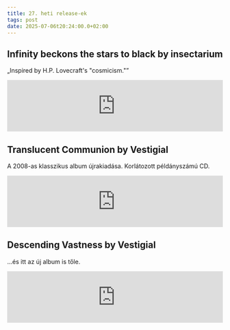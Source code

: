 ```yaml
---
title: 27. heti release-ek
tags: post
date: 2025-07-06t20:24:00.0+02:00
---
```


## Infinity beckons the stars to black by insectarium

„Inspired by H.P. Lovecraft's "cosmicism."”

<iframe style="border: 0; width: 100%; height: 120px;" src="https://bandcamp.com/EmbeddedPlayer/album=3966608723/size=large/bgcol=ffffff/linkcol=0687f5/tracklist=false/artwork=small/transparent=true/" seamless><a href="https://insectarium.bandcamp.com/album/infinity-beckons-the-stars-to-black">infinity beckons the stars to black by insectarium</a></iframe>

## Translucent Communion by Vestigial

A 2008-as klasszikus album újrakiadása. Korlátozott példányszámú CD.

<iframe style="border: 0; width: 100%; height: 120px;" src="https://bandcamp.com/EmbeddedPlayer/album=900881849/size=large/bgcol=ffffff/linkcol=0687f5/tracklist=false/artwork=small/transparent=true/" seamless><a href="https://cycliclaw.bandcamp.com/album/translucent-communion">Translucent Communion by VESTIGIAL</a></iframe>

## Descending Vastness by Vestigial

…és itt az új album is tőle.

<iframe style="border: 0; width: 100%; height: 120px;" src="https://bandcamp.com/EmbeddedPlayer/album=924031880/size=large/bgcol=ffffff/linkcol=0687f5/tracklist=false/artwork=small/transparent=true/" seamless><a href="https://cycliclaw.bandcamp.com/album/descending-vastness">Descending Vastness by VESTIGIAL</a></iframe>